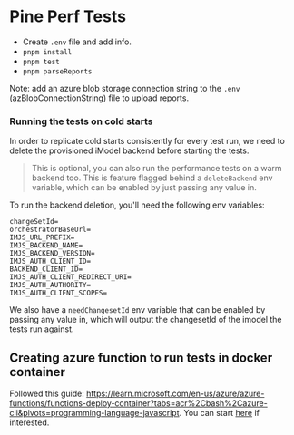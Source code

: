 # Pine Perf Tests

- Create `.env` file and add info.
- `pnpm install`
- `pnpm test`
- `pnpm parseReports`

Note: add an azure blob storage connection string to the `.env` (azBlobConnectionString) file to upload reports.

### Running the tests on cold starts

In order to replicate cold starts consistently for every test run, we need to delete the provisioned iModel backend before starting the tests.

> This is optional, you can also run the performance tests on a warm backend too. This is feature flagged behind a `deleteBackend` env variable, which can be enabled by just passing any value in.

To run the backend deletion, you'll need the following env variables:

```
changeSetId=
orchestratorBaseUrl=
IMJS_URL_PREFIX=
IMJS_BACKEND_NAME=
IMJS_BACKEND_VERSION=
IMJS_AUTH_CLIENT_ID=
BACKEND_CLIENT_ID=
IMJS_AUTH_CLIENT_REDIRECT_URI=
IMJS_AUTH_AUTHORITY=
IMJS_AUTH_CLIENT_SCOPES=
```

We also have a `needChangesetId` env variable that can be enabled by passing any value in, which will output the changesetId of the imodel the tests run against.

## Creating azure function to run tests in docker container

Followed this guide: https://learn.microsoft.com/en-us/azure/azure-functions/functions-deploy-container?tabs=acr%2Cbash%2Cazure-cli&pivots=programming-language-javascript. You can start [here](https://learn.microsoft.com/en-us/azure/azure-functions/functions-deploy-container?tabs=acr%2Cbash%2Cazure-cli&pivots=programming-language-javascript#create-supporting-azure-resources-for-your-function) if interested.
